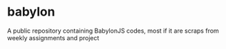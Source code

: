 # babylon
A public repository containing BabylonJS codes, most if it are scraps from weekly assignments and project
